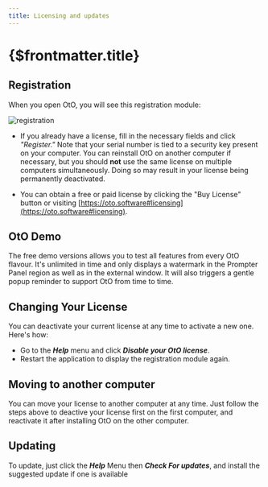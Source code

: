 ```yaml
---
title: Licensing and updates
---
```


# {$frontmatter.title}

## Registration

When you open OtO, you will see this registration module:

![registration](/registration.jpg)

- If you already have a license, fill in the necessary fields and click *"Register."* Note that your serial number is tied to a security key present on your computer. You can reinstall OtO on another computer if necessary, but you should **not** use the same license on multiple computers simultaneously. Doing so may result in your license being permanently deactivated.

- You can obtain a free or paid license by clicking the "Buy License" button or visiting [https://oto.software#licensing](https://oto.software#licensing).

## OtO Demo

The free demo versions allows you to test all features from every OtO flavour. It's unlimited in time and only displays a watermark in the Prompter Panel region as well as in the external window. It will also triggers a gentle popup reminder to support OtO from time to time.

<!-- The **Freelance**, **Live** and **Network** editions unlock the following features: -->
<!-- <div id="oto-features">

|Freelance                                                             |Live                                                                  |Network                                                               |
|----------------------------------------------------------------------|----------------------------------------------------------------------|----------------------------------------------------------------------|
|External Screen mirroring and rotating                                |External Screen mirroring and rotating                                |External Screen mirroring and rotating                                |
|Multiple controllers (Contour Design Shuttle devices, keyboard, mouse)|Multiple controllers (Contour Design Shuttle devices, keyboard, mouse)|Multiple controllers (Contour Design Shuttle devices, keyboard, mouse)|
|Advanced MIDI device controls                                         |Advanced MIDI device controls                                         |Advanced MIDI device controls                                         |
|Standard and presenter Markers                                        |Standard and presenter Markers                                        |Standard and presenter Markers                                        |
|~~Action Markers: Local (powerpoint control + midi)~~                 |Action Markers: Local (powerpoint control + midi)                     |Action Markers: Local (powerpoint control + midi)                     |
|~~Network Action Markers, OSC or HTTP Network~~                       |Network Action Markers, OSC or HTTP Network                           |Network Action Markers, OSC or HTTP Network                           |
|~~Remote Display (with otoView app)~~                                 |~~Remote Display (with otoView app)~~                                 |Remote Display (with otoView app)                                     |
|~~Fail-Safe network pairing~~                                         |~~Fail-Safe network pairing~~                                         |Fail-Safe network pairing                                             |
|~~Network based collaborative workflow~~                              |~~Network based collaborative workflow~~                              |Network based collaborative workflow                                  |
|~~SMPTE TimeCode markers throught NTP sync~~                          |~~SMPTE TimeCode markers throught NTP sync~~                          |SMPTE TimeCode markers throught NTP sync                              |
</div> -->

## Changing Your License

You can deactivate your current license at any time to activate a new one. Here's how:
- Go to the ***Help*** menu and click ***Disable your OtO license***.
- Restart the application to display the registration module again.

## Moving to another computer
You can move your license to another computer at any time.
Just follow the steps above to deactive your license first on the first computer, and reactivate it after installing OtO on the other computer.

## Updating

To update, just click the ***Help*** Menu then ***Check For updates***, and install the suggested update if one is available
